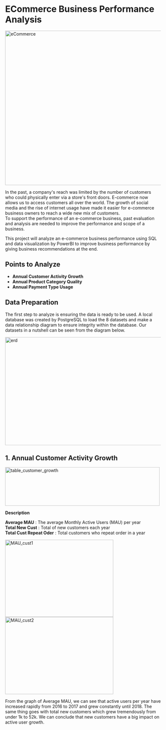 # ECommerce Business Performance Analysis


<img src="https://img.freepik.com/free-vector/online-job-interview_23-2148613123.jpg?w=1060&t=st=1698482107~exp=1698482707~hmac=6166aa6c3b8096f1abab590923534e0e37b13e019ac0931e8fcb459fc371e8c6" alt="eCommerce" style="width:700px;height:500px;">


In the past, a company's reach was limited by the number of customers who could physically enter via a store's front doors. E-commerce now allows us to access customers all over the world. The growth of social media and the rise of internet usage have made it easier for e-commerce business owners to reach a wide new mix of customers.  
To support the performance of an e-commerce business, past evaluation and analysis are needed to improve the performance and scope of a business.  

This project will analyze an e-commerce business performance using SQL and data visualization by PowerBI to improve business performance by giving business recommendations at the end.  

## Points to Analyze  
- **Annual Customer Activity Growth**   
- **Annual Product Category Quality**   
- **Annual Payment Type Usage**


## Data Preparation  
The first step to analyze is ensuring the data is ready to be used. A local database was created by PostgreSQL to load the 8 datasets and make a data relationship diagram to ensure integrity within the database. Our datasets in a nutshell can be seen from the diagram below.  

<img src="https://github.com/Yunanouv/ECommerce-Business-Performance-Analysis/assets/146415555/d9c1cc82-9ca0-4caf-aa62-99b316cba894" alt="erd" style="width:600px;height:350px;">

## 1. Annual Customer Activity Growth  
<img src="https://github.com/Yunanouv/ECommerce-Business-Performance-Analysis/assets/146415555/d20bb731-ebf0-46eb-9bc3-bf7a8ad24227" alt="table_customer_growth" style="width:500px;height:125px;">  

**Description** 

**Average MAU** : The average Monthly Active Users (MAU) per year  
**Total New Cust** : Total of new customers each year   
**Total Cust Repeat Oder** : Total customers who repeat order in a year  

<img src="https://github.com/Yunanouv/ECommerce-Business-Performance-Analysis/assets/146415555/7c4a4398-9f79-427e-9ba4-8bd8281ddde3" alt="MAU_cust1" style="width:350px;height:250px;">  
<img src="https://github.com/Yunanouv/ECommerce-Business-Performance-Analysis/assets/146415555/545cd2f9-a0cb-4491-9b87-eca0c100a9ee" alt="MAU_cust2" style="width:350px;height:250px;">    

From the graph of Average MAU, we can see that active users per year have increased rapidly from 2016 to 2017 and grew constantly until 2018. The same thing goes with total new customers which grew tremendously from under 1k to 52k. We can conclude that new customers have a big impact on active user growth.












